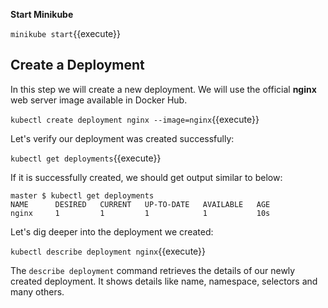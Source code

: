 **Start Minikube**

``minikube start``{{execute}}

## Create a Deployment 

In this step we will create a new deployment. We will use the official **nginx** web server image available in Docker Hub.

``kubectl create deployment nginx --image=nginx``{{execute}}

Let's verify our deployment was created successfully:

``kubectl get deployments``{{execute}}

If it is successfully created, we should get output similar to below:

```
master $ kubectl get deployments
NAME      DESIRED   CURRENT   UP-TO-DATE   AVAILABLE   AGE
nginx     1         1         1            1           10s
```

Let's dig deeper into the deployment we created:

``kubectl describe deployment nginx``{{execute}}

The ```describe deployment``` command retrieves the details of our newly created deployment. It shows details like name, namespace, selectors and many others.